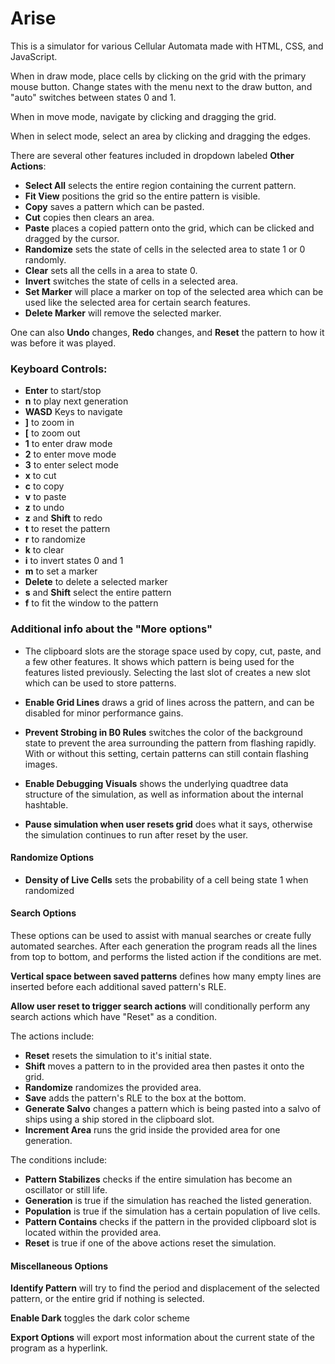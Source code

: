 # Arise
This is a simulator for various Cellular Automata made with HTML, CSS, and JavaScript.

When in draw mode, place cells by clicking on the grid with the primary mouse button. Change states with the menu next to the draw button, and "auto" switches  between states 0 and 1.

When in move mode, navigate by clicking and dragging the grid.

When in select mode, select an area by clicking and dragging the edges. 

There are several other features included in dropdown labeled **Other Actions**:

- **Select All** selects the entire region containing the current pattern.
- **Fit View** positions the grid so the entire pattern is visible.
- **Copy** saves a pattern which can be pasted.
- **Cut** copies then clears an area.
- **Paste** places a copied pattern onto the grid, which can be clicked and dragged by the cursor.
- **Randomize** sets the state of cells in the selected area to state 1 or 0 randomly.
-  **Clear** sets all the cells in a area to state 0.
- **Invert** switches the state of cells in a selected area.
- **Set Marker** will place a marker on top of the selected area which can be used like the selected area for certain search features.
- **Delete Marker** will remove the selected marker.

One can also **Undo** changes, **Redo** changes, and **Reset** the pattern to how it was before it was played.

### Keyboard Controls:
- **Enter** to start/stop
- **n** to play next generation
- **WASD** Keys to navigate
- **]** to zoom in
- **[** to zoom out
- **1** to enter draw mode
- **2** to enter move mode
- **3** to enter select mode
- **x** to cut
- **c** to copy
- **v** to paste
- **z** to undo
- **z** and **Shift** to redo
- **t** to reset the pattern
- **r** to randomize
- **k** to clear
- **i** to invert states 0 and 1
- **m** to set a marker
- **Delete** to delete a selected marker
- **s** and **Shift** select the entire pattern
- **f** to fit the window to the pattern

### Additional info about the "More options"

- The clipboard slots are the storage space used by copy, cut, paste, and a few other features. It shows which pattern is being used for the features listed previously. Selecting the last slot of creates a new slot which can be used to store patterns.

- **Enable Grid Lines** draws a grid of lines across the pattern, and can be disabled for minor performance gains.

- **Prevent Strobing in B0 Rules** switches the color of the background state to prevent the area surrounding the pattern from flashing rapidly. With or without this setting, certain patterns can still contain flashing images.

- **Enable Debugging Visuals** shows the underlying quadtree data structure of the simulation, as well as information about the internal hashtable.

- **Pause simulation when user resets grid** does what it says, otherwise the simulation continues to run after reset by the user.

#### Randomize Options
- **Density of Live Cells** sets the probability of a cell being state 1 when randomized

#### Search Options
These options can be used to assist with manual searches or create fully automated searches. After each generation the program reads all the lines from top to bottom, and performs the listed action if the conditions are met.

**Vertical space between saved patterns** defines how many empty lines are inserted before each additional saved pattern's RLE.

**Allow user reset to trigger search actions** will conditionally perform any search actions which have "Reset" as a condition.

The actions include:
- **Reset** resets the simulation to it's initial state.
- **Shift** moves a pattern to in the provided area then pastes it onto the grid.
- **Randomize** randomizes the provided area.
- **Save** adds the pattern's RLE to the box at the bottom.
- **Generate Salvo** changes a pattern which is being pasted into a salvo of ships using a ship stored in the clipboard slot.
- **Increment Area** runs the grid inside the provided area for one generation.

The conditions include:
- **Pattern Stabilizes** checks if the entire simulation has become an oscillator or still life.
- **Generation** is true if the simulation has reached the listed generation.
- **Population** is true if the simulation has a certain population of live cells.
- **Pattern Contains** checks if the pattern in the provided clipboard slot is located within the provided area.
- **Reset** is true if one of the above actions reset the simulation.

#### Miscellaneous Options

**Identify Pattern** will try to find the period and displacement of the selected pattern, or the entire grid if nothing is selected.

**Enable Dark** toggles the dark color scheme

**Export Options** will export most information about the current state of the program as a hyperlink.